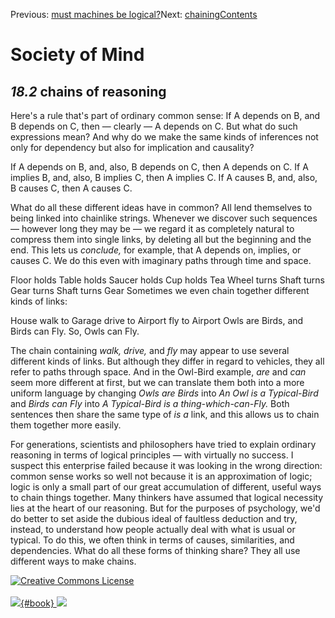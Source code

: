 <div class="chapnav">

<span class="prev">Previous: [must machines be
logical?](./som-18.1.html)</span><span class="next">Next:
[chaining](./som-18.3.html)</span><span
class="contents">[Contents](index.html)</span>
<div class="titlebar">

Society of Mind
===============

</div>

</div>

*18.2* chains of reasoning
--------------------------

Here's a rule that's part of ordinary common sense: If A depends on B,
and B depends on C, then — clearly — A depends on C. But what do such
expressions mean? And why do we make the same kinds of inferences not
only for dependency but also for implication and causality?

If A depends on B, and, also, B depends on C, then A depends on C. If A
implies B, and, also, B implies C, then A implies C. If A causes B, and,
also, B causes C, then A causes C.

What do all these different ideas have in common? All lend themselves to
being linked into chainlike strings. Whenever we discover such sequences
— however long they may be — we regard it as completely natural to
compress them into single links, by deleting all but the beginning and
the end. This lets us *conclude,* for example, that A depends on,
implies, or causes C. We do this even with imaginary paths through time
and space.

Floor holds Table holds Saucer holds Cup holds Tea Wheel turns Shaft
turns Gear turns Shaft turns Gear Sometimes we even chain together
different kinds of links:

House walk to Garage drive to Airport fly to Airport Owls are Birds, and
Birds can Fly. So, Owls can Fly.

The chain containing *walk,* *drive,* and *fly* may appear to use
several different kinds of links. But although they differ in regard to
vehicles, they all refer to paths through space. And in the Owl-Bird
example, *are* and *can* seem more different at first, but we can
translate them both into a more uniform language by changing *Owls are
Birds* into *An Owl is a Typical-Bird* and *Birds can Fly* into *A
Typical-Bird is a thing-which-can-Fly.* Both sentences then share the
same type of *is a* link, and this allows us to chain them together more
easily.

For generations, scientists and philosophers have tried to explain
ordinary reasoning in terms of logical principles — with virtually no
success. I suspect this enterprise failed because it was looking in the
wrong direction: common sense works so well not because it is an
approximation of logic; logic is only a small part of our great
accumulation of different, useful ways to chain things together. Many
thinkers have assumed that logical necessity lies at the heart of our
reasoning. But for the purposes of psychology, we'd do better to set
aside the dubious ideal of faultless deduction and try, instead, to
understand how people actually deal with what is usual or typical. To do
this, we often think in terms of causes, similarities, and dependencies.
What do all these forms of thinking share? They all use different ways
to make chains.

<div class="footer">

[![Creative Commons
License](http://i.creativecommons.org/l/by-nc-sa/3.0/80x15.png)](http://creativecommons.org/licenses/by-nc-sa/3.0/deed.en_US)\
\
[![](./images/som_book.jpeg){#book}
![](./images/a_logo_17.gif)](http://www.amazon.com/gp/product/0671657135?ie=UTF8&camp=1789&creativeASIN=0671657135&linkCode=xm2&tag=marvinminsky)

</div>

